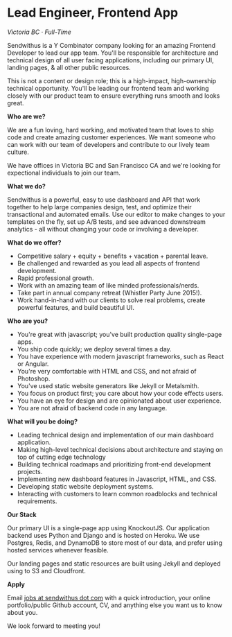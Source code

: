 # Lead Engineer, Frontend App

_Victoria BC &middot; Full-Time_

Sendwithus is a Y Combinator company looking for an amazing Frontend Developer to lead our app team. You'll be responsible for
architecture and technical design of all user facing applications, including our primary UI, landing pages, & all other public resources.

This is not a content or design role; this is a high-impact, high-ownership technical opportunity. You'll be leading
our frontend team and working closely with our product team to ensure everything runs smooth and looks great.

<!-- more -->



__Who are we?__

We are a fun loving, hard working, and motivated team that loves to ship code and create amazing customer experiences. We want someone who can work with our team of developers and contribute to our lively team culture.

We have offices in Victoria BC and San Francisco CA and we're looking for expectional individuals to join our team.



__What we do?__

Sendwithus is a powerful, easy to use dashboard and API that work together to help large companies design, test, and optimize
their transactional and automated emails. Use our editor to make changes to your templates on the fly, set up A/B
tests, and see advanced downstream analytics - all without changing your code or involving a developer.



__What do we offer?__

* Competitive salary + equity + benefits + vacation + parental leave.
* Be challenged and rewarded as you lead all aspects of frontend development.
* Rapid professional growth.
* Work with an amazing team of like minded professionals/nerds.
* Take part in annual company retreat (Whistler Party June 2015!).
* Work hand-in-hand with our clients to solve real problems, create powerful features, and build beautiful UI.



__Who are you?__

* You're great with javascript; you've built production quality single-page apps.
* You ship code quickly; we deploy several times a day.
* You have experience with modern javascript frameworks, such as React or Angular.
* You're very comfortable with HTML and CSS, and not afraid of Photoshop.
* You've used static website generators like Jekyll or Metalsmith.
* You focus on product first; you care about how your code effects users.
* You have an eye for design and are opinionated about user experience.
* You are not afraid of backend code in any language.



__What will you be doing?__

* Leading technical design and implementation of our main dashboard application.
* Making high-level technical decisions about architecture and staying on top of cutting edge technology
* Building technical roadmaps and prioritizing front-end development projects.
* Implementing new dashboard features in Javascript, HTML, and CSS.
* Developing static website deployment systems.
* Interacting with customers to learn common roadblocks and technical requirements.



__Our Stack__

Our primary UI is a single-page app using KnockoutJS. Our application backend uses Python and Django and is hosted on Heroku. We use Postgres, Redis, and DynamoDB to store most of our data, and prefer using hosted services whenever feasible.

Our landing pages and static resources are built using Jekyll and deployed using to S3 and Cloudfront.



__Apply__

Email [jobs at sendwithus dot com](mailto:jobs@sendwithus.com) with a quick introduction, your online
portfolio/public Github account, CV, and anything else you want us to know about you.

We look forward to meeting you!
